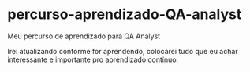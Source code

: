 # percurso-aprendizado-QA-analyst

Meu percurso de aprendizado para QA Analyst

Irei atualizando conforme for aprendendo, colocarei tudo que eu achar interessante e importante pro aprendizado contínuo.

